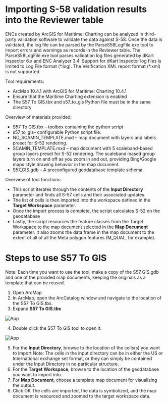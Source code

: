 # Importing S-58 validation results into the Reviewer table

ENCs created by ArcGIS for Maritime: Charting can be analyzed in third-party validation software to validate the data against S-58. Once the data is validated, the log file can be parsed by the ParseS58LogFile.exe tool to import errors and warnings as records in the Reviewer table.
The ParseS58LogFile.exe tool parses validation log files generated by dKart Inspector 6.x and ENC Analyzer 3.4. Support for dKart Inspector log files is limited to Log File format (\*.log). The Verification XML report format (\*.xml) is not supported.

Tool requirements:
* ArcMap 10.4.1 with ArcGIS for Maritime: Charting 10.4.1
* Ensure that the Maritime Charting extension is enabled
* The S57 To GIS.tbx and s57_to_gis Python file must be in the same directory

Overview of materials provided:
* S57 To GIS.tbx – toolbox containing the python script
* s57_to_gis– configurable Python script file.
* NO_SCAMIN_TEMPLATE.mxd – map document with layers and labels preset for S-52 rendering.
* SCAMIN_TEMPLATE.mxd – map document with 5 scaleband-based group layers preset for S-52 rendering. The scaleband-based group layers turn on and off as you zoom in and out, providing Bing/Google maps style drawing behavior in the map document.
* S57_GIS.gdb – A preconfigured geodatabase template schema.

Overview of tool functions:
* This script iterates through the contents of the **Input Directory** parameter and finds all S-57 cells and their associated updates.
* The list of cells is then imported into the workspace defined in the **Target Workspace** parameter.
* Once the import process is complete, the script calculates S-52 on the geodatabase
* Lastly, the script resources the feature classes from the Target Workspace to the map document selected in the **Map Document** parameter. It also zooms the data frame in the map document to the extent of all of all the Meta polygon features (M_QUAL, for example).

# Steps to use S57 To GIS

Note: Each time you want to use the tool, make a copy of the S57_GIS.gdb and one of the provided map
documents, keeping the originals as a template that can be reused. 

1. Open ArcMap
2. In ArcMap, open the ArcCatalog window and navigate to the location of the S57 To GIS.tbx.
3. Expand **S57 To GIS.tbx**

![App](toolbox.png)

4. Double click the S57 To GIS tool to open it.

![App](tool.png)

5. For the **Input Directory**, browse to the location of the cells(s) you want to import
Note: The cells in the input directory can be in either the US or International exchange set
format, or they can simply be contained under the Input Directory in no particular structure.
6. For the **Target Workspace**, browse to the location of the geodatabase you want to import into.
7. For **Map Document**, choose a template map document for visualizing the output.
8. Click OK
The cells are imported, the data is symbolized, and the map document is resourced and zoomed
to the target workspace data.
